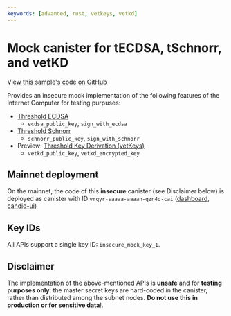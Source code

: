 ```yaml
---
keywords: [advanced, rust, vetkeys, vetkd]
---
```


# Mock canister for tECDSA, tSchnorr, and vetKD

[View this sample's code on GitHub](https://github.com/dfinity/examples/tree/master/rust/threshold-mock)

Provides an insecure mock implementation of the following features of the Internet Computer for testing purpuses:
* [Threshold ECDSA](https://internetcomputer.org/docs/current/developer-docs/smart-contracts/signatures/t-ecdsa)
    * `ecdsa_public_key`, `sign_with_ecdsa`
* [Threshold Schnorr](https://internetcomputer.org/docs/current/developer-docs/smart-contracts/signatures/t-schnorr)
    * `schnorr_public_key`, `sign_with_schnorr`
* Preview: [Threshold Key Derivation (vetKeys)](https://internetcomputer.org/docs/current/developer-docs/smart-contracts/encryption/vetkeys)
    * `vetkd_public_key`, `vetkd_encrypted_key`

## Mainnet deployment

On the mainnet, the code of this **insecure** canister (see Disclaimer below) is deployed as canister with ID `vrqyr-saaaa-aaaan-qzn4q-cai` ([dashboard](https://dashboard.internetcomputer.org/canister/vrqyr-saaaa-aaaan-qzn4q-cai), [candid-ui](https://a4gq6-oaaaa-aaaab-qaa4q-cai.raw.icp0.io/?id=vrqyr-saaaa-aaaan-qzn4q-cai))

## Key IDs

All APIs support a single key ID: `insecure_mock_key_1`.

## Disclaimer

The implementation of the above-mentioned APIs is **unsafe** and for **testing purposes only**: the master secret keys are hard-coded in the canister, rather than distributed among the subnet nodes. **Do not use this in production or for sensitive data**!.